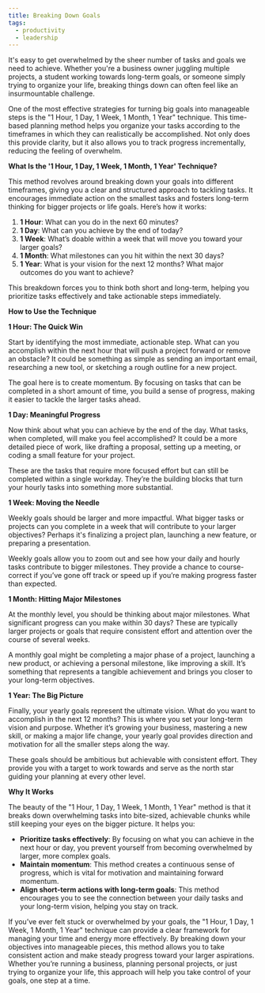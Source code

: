 ```yaml
---
title: Breaking Down Goals
tags:
  - productivity
  - leadership
---
```

It's easy to get overwhelmed by the sheer number of tasks and goals we need to achieve. Whether you're a business owner juggling multiple projects, a student working towards long-term goals, or someone simply trying to organize your life, breaking things down can often feel like an insurmountable challenge.

One of the most effective strategies for turning big goals into manageable steps is the "1 Hour, 1 Day, 1 Week, 1 Month, 1 Year" technique. This time-based planning method helps you organize your tasks according to the timeframes in which they can realistically be accomplished. Not only does this provide clarity, but it also allows you to track progress incrementally, reducing the feeling of overwhelm.

**What Is the '1 Hour, 1 Day, 1 Week, 1 Month, 1 Year' Technique?**

This method revolves around breaking down your goals into different timeframes, giving you a clear and structured approach to tackling tasks. It encourages immediate action on the smallest tasks and fosters long-term thinking for bigger projects or life goals. Here’s how it works:

1. **1 Hour**: What can you do in the next 60 minutes?
2. **1 Day**: What can you achieve by the end of today?
3. **1 Week**: What’s doable within a week that will move you toward your larger goals?
4. **1 Month**: What milestones can you hit within the next 30 days?
5. **1 Year**: What is your vision for the next 12 months? What major outcomes do you want to achieve?

This breakdown forces you to think both short and long-term, helping you prioritize tasks effectively and take actionable steps immediately.

**How to Use the Technique**

**1 Hour: The Quick Win**

Start by identifying the most immediate, actionable step. What can you accomplish within the next hour that will push a project forward or remove an obstacle? It could be something as simple as sending an important email, researching a new tool, or sketching a rough outline for a new project.

The goal here is to create momentum. By focusing on tasks that can be completed in a short amount of time, you build a sense of progress, making it easier to tackle the larger tasks ahead.

**1 Day: Meaningful Progress**

Now think about what you can achieve by the end of the day. What tasks, when completed, will make you feel accomplished? It could be a more detailed piece of work, like drafting a proposal, setting up a meeting, or coding a small feature for your project.

These are the tasks that require more focused effort but can still be completed within a single workday. They’re the building blocks that turn your hourly tasks into something more substantial.

**1 Week: Moving the Needle**

Weekly goals should be larger and more impactful. What bigger tasks or projects can you complete in a week that will contribute to your larger objectives? Perhaps it's finalizing a project plan, launching a new feature, or preparing a presentation.

Weekly goals allow you to zoom out and see how your daily and hourly tasks contribute to bigger milestones. They provide a chance to course-correct if you’ve gone off track or speed up if you’re making progress faster than expected.

**1 Month: Hitting Major Milestones**

At the monthly level, you should be thinking about major milestones. What significant progress can you make within 30 days? These are typically larger projects or goals that require consistent effort and attention over the course of several weeks.

A monthly goal might be completing a major phase of a project, launching a new product, or achieving a personal milestone, like improving a skill. It’s something that represents a tangible achievement and brings you closer to your long-term objectives.

**1 Year: The Big Picture**

Finally, your yearly goals represent the ultimate vision. What do you want to accomplish in the next 12 months? This is where you set your long-term vision and purpose. Whether it’s growing your business, mastering a new skill, or making a major life change, your yearly goal provides direction and motivation for all the smaller steps along the way.

These goals should be ambitious but achievable with consistent effort. They provide you with a target to work towards and serve as the north star guiding your planning at every other level.

**Why It Works**

The beauty of the "1 Hour, 1 Day, 1 Week, 1 Month, 1 Year" method is that it breaks down overwhelming tasks into bite-sized, achievable chunks while still keeping your eyes on the bigger picture. It helps you:

- **Prioritize tasks effectively**: By focusing on what you can achieve in the next hour or day, you prevent yourself from becoming overwhelmed by larger, more complex goals.
- **Maintain momentum**: This method creates a continuous sense of progress, which is vital for motivation and maintaining forward momentum.
- **Align short-term actions with long-term goals**: This method encourages you to see the connection between your daily tasks and your long-term vision, helping you stay on track.

If you’ve ever felt stuck or overwhelmed by your goals, the "1 Hour, 1 Day, 1 Week, 1 Month, 1 Year" technique can provide a clear framework for managing your time and energy more effectively. By breaking down your objectives into manageable pieces, this method allows you to take consistent action and make steady progress toward your larger aspirations. Whether you’re running a business, planning personal projects, or just trying to organize your life, this approach will help you take control of your goals, one step at a time.